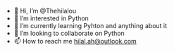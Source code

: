 - 👋 Hi, I’m @Thehilalou
- 👀 I’m interested in Python 
- 🌱 I’m currently learning Pyhton and anything about it 
- 💞️ I’m looking to collaborate on Python 
- 📫 How to reach me hilal.ah@outlook.com
<!---
Thehilalou/Thehilalou is a ✨ special ✨ repository because its `README.md` (this file) appears on your GitHub profile.
You can click the Preview link to take a look at your changes.
--->

